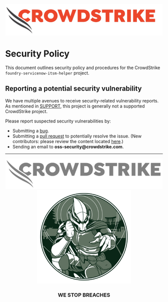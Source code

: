 ![CrowdStrike Falcon](/.doc_assets/images/project/cs-logo.png?raw=true)

# Security Policy

This document outlines security policy and procedures for the CrowdStrike `foundry-servicenow-itsm-helper` project.

## Reporting a potential security vulnerability

We have multiple avenues to receive security-related vulnerability reports.
As mentioned in [SUPPORT](https://github.com/CrowdStrike/foundry-servicenow-itsm-helper/blob/main/SUPPORT.md), this project is generally not a supported CrowdStrike project.

Please report suspected security vulnerabilities by:

+ Submitting
  a [bug](https://github.com/CrowdStrike/foundry-servicenow-itsm-helper/issues/new?assignees=&labels=bug+%3Abug%3A&template=bug_report.md&title=%5B+BUG+%5D+...).
+ Submitting a [pull request](https://github.com/CrowdStrike/foundry-servicenow-itsm-helper/pulls) to potentially resolve the issue. (New
  contributors: please review the content
  located [here](https://github.com/CrowdStrike/foundry-servicenow-itsm-helper/blob/main/CONTRIBUTING.md).)
+ Sending an email to __oss-security@crowdstrike.com__.

---

<p align="center"><img src="/.doc_assets/images/project/cs-logo-footer.png"><br/><img width="300px" src="/.doc_assets/images/project/adversary-goblin-panda.png"></p>
<h3><p align="center">WE STOP BREACHES</p></h3>
